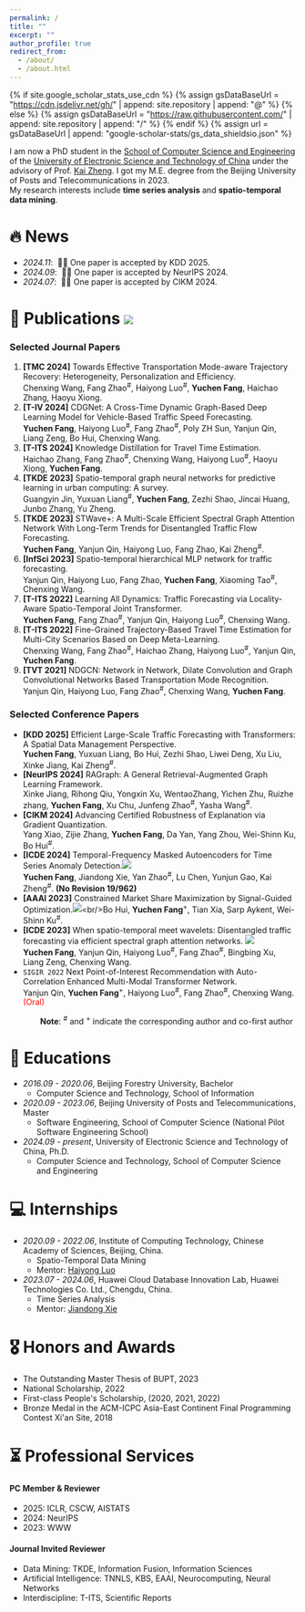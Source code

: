 ```yaml
---
permalink: /
title: ""
excerpt: ""
author_profile: true
redirect_from: 
  - /about/
  - /about.html
---
```


{% if site.google_scholar_stats_use_cdn %}
{% assign gsDataBaseUrl = "https://cdn.jsdelivr.net/gh/" | append: site.repository | append: "@" %}
{% else %}
{% assign gsDataBaseUrl = "https://raw.githubusercontent.com/" | append: site.repository | append: "/" %}
{% endif %}
{% assign url = gsDataBaseUrl | append: "google-scholar-stats/gs_data_shieldsio.json" %}

<span class='anchor' id='about-me'></span>


I am now a PhD student in the [School of Computer Science and Engineering](https://www.scse.uestc.edu.cn/) of the [University of Electronic Science and Technology of China](https://www.uestc.edu.cn/) under the advisory of Prof. [Kai Zheng](https://zheng-kai.com/). I got my M.E. degree from the Beijing University of Posts and Telecommunications in 2023.<br/>My research interests include **time series analysis** and **spatio-temporal data mining**.





<!-- # 🔥 News
- *2022.02*: &nbsp;🎉🎉 Lorem ipsum dolor sit amet, consectetur adipiscing elit. Vivamus ornare aliquet ipsum, ac tempus justo dapibus sit amet. 
- *2022.02*: &nbsp;🎉🎉 Lorem ipsum dolor sit amet, consectetur adipiscing elit. Vivamus ornare aliquet ipsum, ac tempus justo dapibus sit amet.  -->

# 🔥 News
- *2024.11*: &nbsp;🎉🎉 One paper is accepted by KDD 2025.
- *2024.09*: &nbsp;🎉🎉 One paper is accepted by NeurIPS 2024. 
- *2024.07*: &nbsp;🎉🎉 One paper is accepted by CIKM 2024. 

# 📝 Publications <img src="https://img.shields.io/endpoint?logo=Google%20Scholar&url=https%3A%2F%2Fcdn.jsdelivr.net%2Fgh%2Ffrakeyc%2Ffrakeyc.github.io@google-scholar-stats%2Fgs_data_shieldsio.json&labelColor=f6f6f6&color=9cf&style=flat&label=citations">
### Selected Journal Papers
1. **[TMC 2024]** Towards Effective Transportation Mode-aware Trajectory Recovery: Heterogeneity, Personalization and Efficiency.<br/>Chenxing Wang, Fang Zhao<sup>#</sup>, Haiyong Luo<sup>#</sup>, **Yuchen Fang**, Haichao Zhang, Haoyu Xiong.
2. **[T-IV 2024]** CDGNet: A Cross-Time Dynamic Graph-Based Deep Learning Model for Vehicle-Based Traffic Speed Forecasting.<br/>**Yuchen Fang**, Haiyong Luo<sup>#</sup>, Fang Zhao<sup>#</sup>, Poly ZH Sun, Yanjun Qin, Liang Zeng, Bo Hui, Chenxing Wang.
3. **[T-ITS 2024]** Knowledge Distillation for Travel Time Estimation.<br/>Haichao Zhang, Fang Zhao<sup>#</sup>, Chenxing Wang, Haiyong Luo<sup>#</sup>, Haoyu Xiong, **Yuchen Fang**.<br/> 
4. **[TKDE 2023]** Spatio-temporal graph neural networks for predictive learning in urban computing: A survey.<br/>Guangyin Jin, Yuxuan Liang<sup>#</sup>, **Yuchen Fang**, Zezhi Shao, Jincai Huang, Junbo Zhang, Yu Zheng.
5. **[TKDE 2023]** STWave+: A Multi-Scale Efficient Spectral Graph Attention Network With Long-Term Trends for Disentangled Traffic Flow Forecasting.<br/>**Yuchen Fang**, Yanjun Qin, Haiyong Luo, Fang Zhao, Kai Zheng<sup>#</sup>.
6. **[InfSci 2023]** Spatio-temporal hierarchical MLP network for traffic forecasting.<br/>Yanjun Qin, Haiyong Luo, Fang Zhao, **Yuchen Fang**, Xiaoming Tao<sup>#</sup>, Chenxing Wang.
7. **[T-ITS 2022]** Learning All Dynamics: Traffic Forecasting via Locality-Aware Spatio-Temporal Joint Transformer.<br/>**Yuchen Fang**, Fang Zhao<sup>#</sup>, Yanjun Qin, Haiyong Luo<sup>#</sup>, Chenxing Wang.
8. **[T-ITS 2022]** Fine-Grained Trajectory-Based Travel Time Estimation for Multi-City Scenarios Based on Deep Meta-Learning.<br/>Chenxing Wang, Fang Zhao<sup>#</sup>, Haichao Zhang, Haiyong Luo<sup>#</sup>, Yanjun Qin, **Yuchen Fang**.
9. **[TVT 2021]** NDGCN: Network in Network, Dilate Convolution and Graph Convolutional Networks Based Transportation Mode Recognition.<br/>Yanjun Qin, Haiyong Luo, Fang Zhao<sup>#</sup>, Chenxing Wang, **Yuchen Fang**.

### Selected Conference Papers
- **[KDD 2025]** Efficient Large-Scale Traffic Forecasting with Transformers: A Spatial Data Management Perspective.<br/>**Yuchen Fang**, Yuxuan Liang, Bo Hui, Zezhi Shao, Liwei Deng, Xu Liu, Xinke Jiang, Kai Zheng<sup>#</sup>.
- **[NeurIPS 2024]** RAGraph: A General Retrieval-Augmented Graph Learning Framework.<br/>Xinke Jiang, Rihong Qiu, Yongxin Xu, WentaoZhang, Yichen Zhu, Ruizhe zhang, **Yuchen Fang**, Xu Chu, Junfeng Zhao<sup>#</sup>, Yasha Wang<sup>#</sup>.
- **[CIKM 2024]** Advancing Certified Robustness of Explanation via Gradient Quantization.<br/>Yang Xiao, Zijie Zhang, **Yuchen Fang**, Da Yan, Yang Zhou, Wei-Shinn Ku, Bo Hui<sup>#</sup>.
- **[ICDE 2024]** Temporal-Frequency Masked Autoencoders for Time Series Anomaly Detection.[![](https://img.shields.io/github/stars/LMissher/TFMAE?style=social)](https://github.com/LMissher/TFMAE)<br/>**Yuchen Fang**, Jiandong Xie, Yan Zhao<sup>#</sup>, Lu Chen, Yunjun Gao, Kai Zheng<sup>#</sup>. **(No Revision 19/962)**
- **[AAAI 2023]** Constrained Market Share Maximization by Signal-Guided Optimization.[![](https://img.shields.io/github/stars/codingAndBS/AirlineMarket?style=social)]([https://github.com/LMissher/TFMAE](https://github.com/codingAndBS/AirlineMarket))<br/>Bo Hui, **Yuchen Fang**<sup>+</sup>, Tian Xia, Sarp Aykent, Wei-Shinn Ku<sup>#</sup>.
- **[ICDE 2023]** When spatio-temporal meet wavelets: Disentangled traffic forecasting via efficient spectral graph attention networks. [![](https://img.shields.io/github/stars/LMissher/STWave?style=social)](https://github.com/LMissher/STWave)<br/>**Yuchen Fang**, Yanjun Qin, Haiyong Luo<sup>#</sup>, Fang Zhao<sup>#</sup>, Bingbing Xu, Liang Zeng, Chenxing Wang.  
- ``SIGIR 2022`` Next Point-of-Interest Recommendation with Auto-Correlation Enhanced Multi-Modal Transformer Network.<br/>Yanjun Qin, **Yuchen Fang**<sup>+</sup>, Haiyong Luo<sup>#</sup>, Fang Zhao<sup>#</sup>, Chenxing Wang. <span style="color:red">(Oral)</span>

&emsp; &emsp; &emsp; **Note**: <sup>#</sup> and <sup>+</sup> indicate the corresponding author and co-first author

# 📖 Educations

- *2016.09 - 2020.06*, Beijing Forestry University, Bachelor
  - Computer Science and Technology, School of Information
- *2020.09 - 2023.06*, Beijing University of Posts and Telecommunications, Master
  - Software Engineering, School of Computer Science (National Pilot Software Engineering School)
- *2024.09 - present*, University of Electronic Science and Technology of China, Ph.D.
  - Computer Science and Technology, School of Computer Science and Engineering

# 💻 Internships

- *2020.09 - 2022.06*, Institute of Computing Technology, Chinese Academy of Sciences, Beijing, China.
  - Spatio-Temporal Data Mining
  - Mentor: [Haiyong Luo](https://people.ucas.ac.cn/~luohaiyong)
- *2023.07 - 2024.06*, Huawei Cloud Database Innovation Lab, Huawei Technologies Co. Ltd., Chengdu, China.
  - Time Series Analysis
  - Mentor: [Jiandong Xie](https://dblp.org/pid/203/9483.html)

# 🎖 Honors and Awards
- The Outstanding Master Thesis of BUPT, 2023
- National Scholarship, 2022
- First-class People's Scholarship, (2020, 2021, 2022)
- Bronze Medal in the ACM-ICPC Asia-East Continent Final Programming Contest Xi'an Site, 2018

# ⏳ Professional Services

#### PC Member & Reviewer
- 2025: ICLR, CSCW, AISTATS
- 2024: NeurIPS
- 2023: WWW

#### Journal Invited Reviewer
- Data Mining: TKDE, Information Fusion, Information Sciences
- Artificial Intelligence: TNNLS, KBS, EAAI, Neurocomputing, Neural Networks
- Interdiscipline: T-ITS, Scientific Reports
